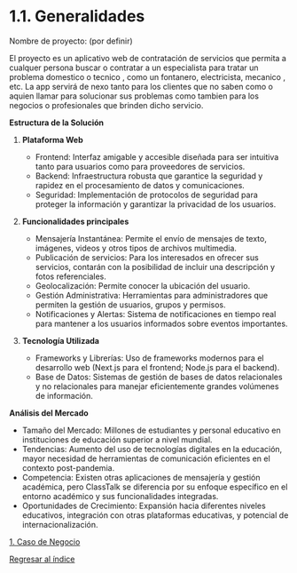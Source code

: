 # 1.1. Generalidades

Nombre de proyecto: (por definir)

El proyecto es un aplicativo web de contratación de servicios que permita a cualquer persona buscar o contratar a un especialista para tratar un problema domestico o tecnico , como un fontanero, electricista, mecanico , etc. La app servirá de nexo tanto para los clientes que no saben como o aquien llamar para solucionar sus problemas como tambien para los negocios o profesionales que brinden dicho servicio.

**Estructura de la Solución**

  1. **Plataforma Web**
     - Frontend: Interfaz amigable y accesible diseñada para ser intuitiva tanto para usuarios como para proveedores de servicios.
     - Backend: Infraestructura robusta que garantice la seguridad y rapidez en el procesamiento de datos y comunicaciones.
     - Seguridad: Implementación de protocolos de seguridad para proteger la información y garantizar la privacidad de los usuarios.

  3. **Funcionalidades principales**
     - Mensajería Instantánea: Permite el envío de mensajes de texto, imágenes, videos y otros tipos de archivos multimedia.
     - Publicación de servicios: Para los interesados en ofrecer sus servicios, contarán con la posibilidad de incluir una descripción y fotos referenciales.
     - Geolocalización: Permite conocer la ubicación del usuario.
     - Gestión Administrativa: Herramientas para administradores que permiten la gestión de usuarios, grupos y permisos.
     - Notificaciones y Alertas: Sistema de notificaciones en tiempo real para mantener a los usuarios informados sobre eventos importantes.

  5. **Tecnología Utilizada**
     - Frameworks y Librerías: Uso de frameworks modernos para el desarrollo web (Next.js para el frontend; Node.js para el backend).
     - Base de Datos: Sistemas de gestión de bases de datos relacionales y no relacionales para manejar eficientemente grandes volúmenes de información.

**Análisis del Mercado**

  - Tamaño del Mercado: Millones de estudiantes y personal educativo en instituciones de educación superior a nivel mundial.
  - Tendencias: Aumento del uso de tecnologías digitales en la educación, mayor necesidad de herramientas de comunicación eficientes en el contexto post-pandemia.
  - Competencia: Existen otras aplicaciones de mensajería y gestión académica, pero ClassTalk se diferencia por su enfoque específico en el entorno académico y sus funcionalidades integradas.
  - Oportunidades de Crecimiento: Expansión hacia diferentes niveles educativos, integración con otras plataformas educativas, y potencial de internacionalización.


[1. Caso de Negocio](../1.md)

[Regresar al índice](../../README.md)
